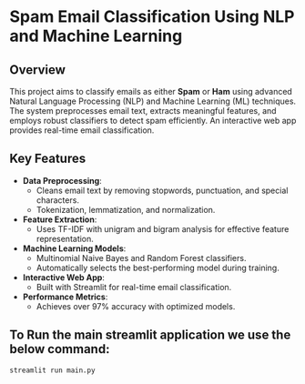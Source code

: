 # Spam Email Classification Using NLP and Machine Learning

## Overview
This project aims to classify emails as either **Spam** or **Ham** using advanced Natural Language Processing (NLP) and Machine Learning (ML) techniques. The system preprocesses email text, extracts meaningful features, and employs robust classifiers to detect spam efficiently. An interactive web app provides real-time email classification.

## Key Features
- **Data Preprocessing**:
  - Cleans email text by removing stopwords, punctuation, and special characters.
  - Tokenization, lemmatization, and normalization.
- **Feature Extraction**:
  - Uses TF-IDF with unigram and bigram analysis for effective feature representation.
- **Machine Learning Models**:
  - Multinomial Naive Bayes and Random Forest classifiers.
  - Automatically selects the best-performing model during training.
- **Interactive Web App**:
  - Built with Streamlit for real-time email classification.
- **Performance Metrics**:
  - Achieves over 97% accuracy with optimized models.

## To Run the main streamlit application we use the below command:
```bash
streamlit run main.py
```
